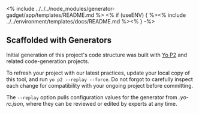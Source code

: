 <% include ../../../node_modules/generator-gadget/app/templates/README.md %>
<% if (useENV) { %><% include ../../environment/templates/docs/README.md %><% } -%>

## Scaffolded with Generators

Initial generation of this project's code structure was built with [Yo P2](https://bitbucket.org/phase2tech/generator-p2)
and related code-generation projects.

To refresh your project with our latest practices, update your local copy of this
tool, and run `yo p2 --replay --force`. Do not forgot to carefully inspect each
change for compatibility with your ongoing project before committing.

The `--replay` option pulls configuration values for the generator from *.yo-rc.json*,
where they can be reviewed or edited by experts at any time.
